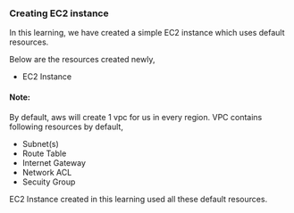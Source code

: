 ### Creating EC2 instance

In this learning, we have created a simple EC2 instance which uses default resources.

Below are the resources created newly,

* EC2 Instance

#### Note:

By default, aws will create 1 vpc for us in every region.
VPC contains following resources by default,
* Subnet(s)
* Route Table
* Internet Gateway
* Network ACL
* Secuity Group

EC2 Instance created in this learning used all these default resources.